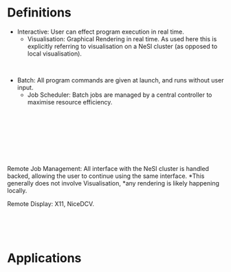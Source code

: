 Definitions
===========

-   Interactive: User can effect program execution in real time.
    -   Visualisation: Graphical Rendering in real time. As used here
        this is explicitly referring to visualisation on a NeSI cluster
        (as opposed to local visualisation).

 

-   Batch: All program commands are given at launch, and runs without
    user input.
    -   Job Scheduler: Batch jobs are managed by a central controller to
        maximise resource efficiency.

 

 

 

 

Remote Job Management: All interface with the NeSI cluster is handled
backed, allowing the user to continue using the same interface. *This
generally does not involve Visualisation, *any rendering is likely
happening locally. 

Remote Display: X11, NiceDCV.

 

 

Applications
============

 

